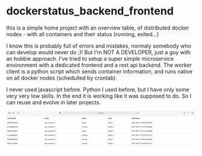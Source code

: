 # dockerstatus_backend_frontend
this is a simple home project with an overview table, of distributed docker nodes - with all containers and their status (running, exited...)

I know this is probably full of errors and mistakes, normaly somebody who can develop would never do ;)! 
But I'm NOT A DEVELOPER, just a guy with an hobbie approach. I've tried to setup a super simple microservice environment with a dedicated frontend and a rest api backend. The worker client is a python script which sends container information, and runs native on all docker nodes (schedulled by crontab). 

I never used javascript before. Python I used before, but I have only some very very low skills. In the end it is working like it was supposed to do. So I can reuse and evolve in later projects.

![Alt screenshot](/Screenshot.png?raw=true "screenshot")
